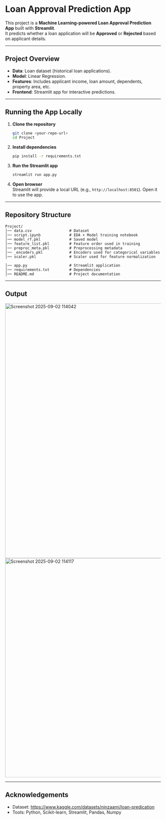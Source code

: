 #  Loan Approval Prediction App

This project is a **Machine Learning-powered Loan Approval Prediction App** built with **Streamlit**.  
It predicts whether a loan application will be **Approved** or **Rejected** based on applicant details.

---

##  Project Overview
- **Data**: Loan dataset (historical loan applications).  
- **Model**: Linear Regression.  
- **Features**: Includes applicant income, loan amount, dependents, property area, etc.  
- **Frontend**: Streamlit app for interactive predictions.  

---

## Running the App Locally

1. **Clone the repository**  
   ```bash
   git clone <your-repo-url>
   cd Project
   ```

2. **Install dependencies**  
   ```bash
   pip install -r requirements.txt
   ```

3. **Run the Streamlit app**  
   ```bash
   streamlit run app.py
   ```

4. **Open browser**  
   Streamlit will provide a local URL (e.g., `http://localhost:8501`). Open it to use the app.

---

## Repository Structure

```
Project/
│── data.csv                 # Dataset
│── script.ipynb             # EDA + Model training notebook
│── model_rf.pkl             # Saved model
│── feature_list.pkl         # Feature order used in training
│── preproc_meta.pkl         # Preprocessing metadata
│── _encoders.pkl            # Encoders used for categorical variables
│── scaler.pkl               # Scaler used for feature normalization

│── app.py                   # Streamlit application
│── requirements.txt         # Dependencies
│── README.md                # Project documentation

```

---

##  Output
<img width="1645" height="823" alt="Screenshot 2025-09-02 114042" src="https://github.com/user-attachments/assets/7794250e-20cd-4af6-91e7-b307c1c21c03" />
<img width="1600" height="708" alt="Screenshot 2025-09-02 114117" src="https://github.com/user-attachments/assets/7a1a901c-217f-4e10-9af0-3ede2439a184" />

---

##  Acknowledgements
- Dataset: https://www.kaggle.com/datasets/ninzaami/loan-predication 
- Tools: Python, Scikit-learn, Streamlit, Pandas, Numpy  

